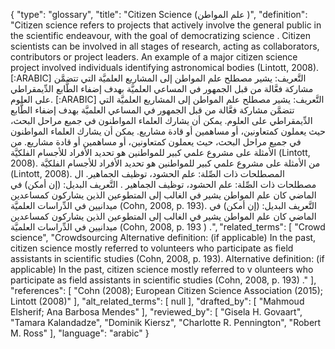 {
    "type": "glossary",
    "title": "Citizen Science (علم المواطن )",
    "definition": "Citizen science refers to projects that actively involve the general public in the scientific endeavour, with the goal of democratizing science . Citizen scientists can be involved in all stages of research, acting as collaborators, contributors or project leaders. An example of a major citizen science project involved individuals identifying astronomical bodies (Lintott, 2008). [:ARABIC] التَّعريف: يشير مصطلح علم المواطن إلى المشاريع العلميَّة التي تتضمَّن مشاركة فعَّالة من قبل الجمهور في المساعي العلميَّة بهدف إضفاء الطَّابع الدِّيمقراطي على العلوم. [:ARABIC] التَّعريف: يشير مصطلح علم المواطن إلى المشاريع العلميَّة التي تتضمَّن مشاركة فعَّالة من قبل الجمهور في المساعي العلميَّة بهدف إضفاء الطَّابع الدِّيمقراطي على العلوم. يمكن أن يشارك العلماء المواطنون في جميع مراحل البحث، حيث يعملون كمتعاونين، أو مساهمين أو قادة مشاريع. يمكن أن يشارك العلماء المواطنون في جميع مراحل البحث، حيث يعملون كمتعاونين، أو مساهمين أو قادة مشاريع. من الأمثلة على مشروع علمي كبير للمواطنين هو تحديد الأفراد للأجسام الفلكيَّة (Lintott, 2008). من الأمثلة على مشروع علمي كبير للمواطنين هو تحديد الأفراد للأجسام الفلكيَّة (Lintott, 2008). المصطلحات ذات الصِّلة: علم الحشود، توظيف الجماهير. ال مصطلحات ذات الصِّلة:  علم الحشود، توظيف الجماهير . التَّعريف البديل: (إن أمكن) في الماضي كان علم المواطن يشير في الغالب إلى المتطوعين الذين يشاركون كمساعدين ميدانيين في الدِّراسات العلميَّة (Cohn, 2008, p. 193). التَّعريف البديل: (إن أمكن) في الماضي كان علم المواطن يشير في الغالب إلى المتطوعين الذين يشاركون كمساعدين ميدانيين في الدِّراسات العلميَّة (Cohn, 2008, p. 193 ) .",
    "related_terms": [
        "Crowd science",
        "Crowdsourcing Alternative definition: (if applicable) In the past, citizen science mostly referred to volunteers who participate as field assistants in scientific studies (Cohn, 2008, p. 193). Alternative definition: (if applicable) In the past, citizen science mostly referred to v olunteers who participate as field assistants in scientific studies (Cohn, 2008, p. 193) ."
    ],
    "references": [
        "Cohn (2008); European Citizen Science Association (2015); Lintott (2008)"
    ],
    "alt_related_terms": [
        null
    ],
    "drafted_by": [
        "Mahmoud Elsherif; Ana Barbosa Mendes"
    ],
    "reviewed_by": [
        "Gisela H. Govaart",
        "Tamara Kalandadze",
        "Dominik Kiersz",
        "Charlotte R. Pennington",
        "Robert M. Ross"
    ],
    "language": "arabic"
}